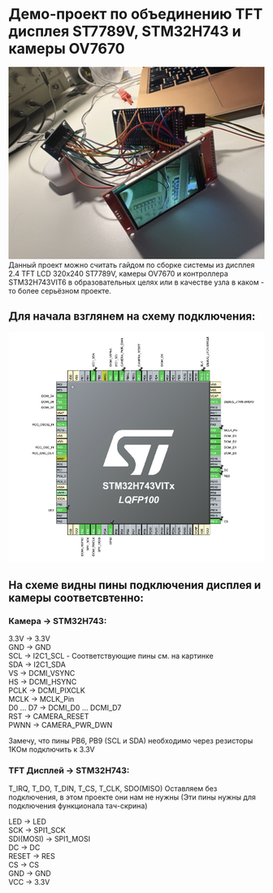 # Демо-проект по объединению TFT дисплея ST7789V, STM32H743 и камеры OV7670
![](./images/preview.jpg)
Данный проект можно считать гайдом по сборке системы из дисплея 2.4 TFT LCD 320x240 ST7789V, камеры OV7670 и контроллера STM32H743VIT6 в образовательных целях или в качестве узла в каком - то более серьёзном проекте.

## Для начала взглянем на схему подключения:
![PINOUT STM32](./images/H743_config.png)

## На схеме видны пины подключения дисплея и камеры соответсвтенно:
### Камера -> STM32H743:
3.3V -> 3.3V <br>
GND -> GND <br>
SCL -> I2C1_SCL - Соответствующие пины см. на картинке <br>
SDA -> I2C1_SDA <br>
VS -> DCMI_VSYNC <br>
HS -> DCMI_HSYNC <br>
PCLK -> DCMI_PIXCLK <br>
MCLK -> MCLK_Pin <br>
D0 ... D7 -> DCMI_D0 ... DCMI_D7 <br>
RST -> CAMERA_RESET <br>
PWNN -> CAMERA_PWR_DWN <br>

Замечу, что пины PB6, PB9 (SCL и SDA) необходимо через резисторы 1KОм подключить к 3.3V <br>


### TFT Дисплей -> STM32H743:
T_IRQ, T_DO, T_DIN, T_CS, T_CLK, SDO(MISO) Оставляем без подключения, в этом проекте они нам не нужны (Эти пины нужны для подключения функционала тач-скрина) <br> 

LED -> LED <br>
SCK -> SPI1_SCK <br>
SDI(MOSI) -> SPI1_MOSI <br>
DC -> DC <br>
RESET -> RES <br>
CS -> CS <br>
GND -> GND <br>
VCC -> 3.3V <br>

